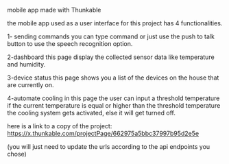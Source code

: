 mobile app made with Thunkable

the mobile app used as a user interface for this project has 4 functionalities.

1- sending commands 
you can type command or just use the push to talk button to use the speech recognition option.

2-dashboard 
this page display the collected sensor data like temperature and humidity.

3-device status 
this page shows you a list of the devices on the house that are currently on.

4-automate cooling
in this page the user can input a threshold temperature if the current temperature is equal or higher than
the threshold temperature the cooling system gets activated, else it will get turned off.

here is a link to a copy of the project: https://x.thunkable.com/projectPage/662975a5bbc37997b95d2e5e

(you will just need to update the urls according to the api endpoints you chose)